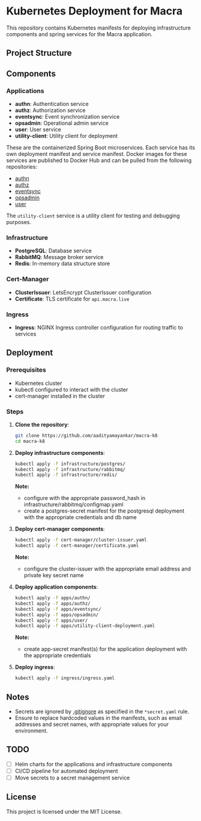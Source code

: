 # Kubernetes Deployment for Macra

This repository contains Kubernetes manifests for deploying infrastructure components and spring services for the Macra application.

## Project Structure

## Components

### Applications

- **authn**: Authentication service
- **authz**: Authorization service
- **eventsync**: Event synchronization service
- **opsadmin**: Operational admin service
- **user**: User service
- **utility-client**: Utility client for deployment

These are the containerized Spring Boot microservices. Each service has its own deployment manifest and service manifest. 
Docker images for these services are published to Docker Hub and can be pulled from the following repositories:
- [authn](https://hub.docker.com/r/mayankar/macra-authn)
- [authz](https://hub.docker.com/r/mayankar/macra-authz)
- [eventsync](https://hub.docker.com/r/mayankar/macra-eventsync)
- [opsadmin](https://hub.docker.com/r/mayankar/macra-opsadmin)
- [user](https://hub.docker.com/r/mayankar/macra-user)

The `utility-client` service is a utility client for testing and debugging purposes. 

### Infrastructure

- **PostgreSQL**: Database service
- **RabbitMQ**: Message broker service
- **Redis**: In-memory data structure store

### Cert-Manager

- **ClusterIssuer**: LetsEncrypt ClusterIssuer configuration
- **Certificate**: TLS certificate for `api.macra.live`

### Ingress

- **Ingress**: NGINX Ingress controller configuration for routing traffic to services

## Deployment

### Prerequisites

- Kubernetes cluster
- kubectl configured to interact with the cluster
- cert-manager installed in the cluster

### Steps

1. **Clone the repository**:
    ```sh
    git clone https://github.com/aadityamayankar/macra-k8
    cd macra-k8
    ```

2. **Deploy infrastructure components**:
    ```sh
    kubectl apply -f infrastructure/postgres/
    kubectl apply -f infrastructure/rabbitmq/
    kubectl apply -f infrastructure/redis/
    ```
    **Note:**
    * configure with the appropriate password_hash in infrastructure/rabbitmq/configmap.yaml
    * create a postgres-secret manifest for the postgresql deployment with the appropriate credentials and db name

3. **Deploy cert-manager components**:
    ```sh
    kubectl apply -f cert-manager/cluster-issuer.yaml
    kubectl apply -f cert-manager/certificate.yaml
    ```
    **Note:**
    * configure the cluster-issuer with the appropriate email address and private key secret name

4. **Deploy application components**:
    ```sh
    kubectl apply -f apps/authn/
    kubectl apply -f apps/authz/
    kubectl apply -f apps/eventsync/
    kubectl apply -f apps/opsadmin/
    kubectl apply -f apps/user/
    kubectl apply -f apps/utility-client-deployment.yaml
    ```
    **Note:**
    * create app-secret manifest(s) for the application deployment with the appropriate credentials 

5. **Deploy ingress**:
    ```sh
    kubectl apply -f ingress/ingress.yaml
    ```

## Notes

- Secrets are ignored by [.gitignore](http://_vscodecontentref_/33) as specified in the `*secret.yaml` rule.
- Ensure to replace hardcoded values in the manifests, such as email addresses and secret names, with appropriate values for your environment.

## TODO

- [ ] Helm charts for the applications and infrastructure components
- [ ] CI/CD pipeline for automated deployment
- [ ] Move secrets to a secret management service

## License

This project is licensed under the MIT License.